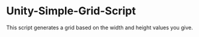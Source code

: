 # Unity-Simple-Grid-Script
This script generates a grid based on the width and height values you give.
